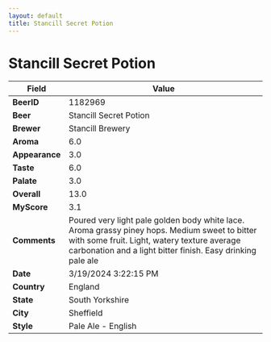 ```yaml
---
layout: default
title: Stancill Secret Potion
---
```


# Stancill Secret Potion

| Field         | Value     |
|---------------|-----------|
| **BeerID** | 1182969 |
| **Beer** | Stancill Secret Potion |
| **Brewer** | Stancill Brewery |
| **Aroma** | 6.0 |
| **Appearance** | 3.0 |
| **Taste** | 6.0 |
| **Palate** | 3.0 |
| **Overall** | 13.0 |
| **MyScore** | 3.1 |
| **Comments** | Poured very light pale golden body white lace. Aroma grassy piney hops. Medium sweet to bitter with some fruit. Light, watery texture average carbonation and a light bitter finish. Easy drinking pale ale  |
| **Date** | 3/19/2024 3:22:15 PM |
| **Country** | England |
| **State** | South Yorkshire |
| **City** | Sheffield |
| **Style** | Pale Ale - English |
